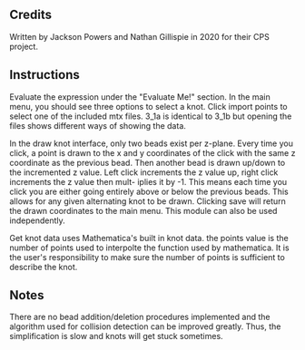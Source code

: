 ## Credits

Written by Jackson Powers and Nathan Gillispie in 2020 for their CPS project.

## Instructions
Evaluate the expression under the "Evaluate Me!" section.
In the main menu, you should see three options to select a knot. 
Click import points to select one of the included mtx files.
3_1a is identical to 3_1b but opening the files shows different ways of showing the 
data.

In the draw knot interface, only two beads exist per z-plane. Every time you click,
a point is drawn to the x and y coordinates of the click with the same z coordinate 
as the previous bead. Then another bead is drawn up/down to the incremented z value.
Left click increments the z value up, right click increments the z value then mult-
iplies it by -1. This means each time you click you are either going entirely above
or below the previous beads. This allows for any given alternating knot to be drawn.
Clicking save will return the drawn coordinates to the main menu. This module can
also be used independently.

Get knot data uses Mathematica's built in knot data. the points value is the number
of points used to interpolte the function used by mathematica. It is the user's 
responsibility to make sure the number of points is sufficient to describe the knot.

## Notes

There are no bead addition/deletion procedures implemented and the algorithm used 
for collision detection can be improved greatly. Thus, the simplification is slow
and knots will get stuck sometimes. 
